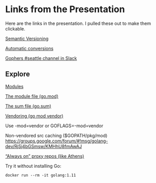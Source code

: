 # Links from the Presentation

Here are the links in the presentation. I pulled these out to make them clickable.

[Semantic Versioning](https://semver.org/)

[Automatic conversions](https://tip.golang.org/pkg/cmd/go/internal/modconv/?m=all#pkg-variables​)

[Gophers #seattle channel in Slack](https://gophers.slack.com​)

## Explore​

[Modules](https://bit.ly/2AJT5Ei)​

[The module file (go.mod)](https://bit.ly/2HbE57V)​

[The sum file (go.sum)](https://bit.ly/2M88X7Z)​

[Vendoring (go mod vendor)](https://bit.ly/2SSrurG)​

Use -mod=vendor or GOFLAGS=-mod=vendor​

Non-vendored src caching ($GOPATH/pkg/mod)
https://groups.google.com/forum/#!msg/golang-dev/RjSj4bGSmsw/KMHhU8fmAwAJ

[“Always on” proxy repos (like Athens)](https://bit.ly/2Hfmegj)​

​Try it without installing Go:​

```
docker run --rm -it golang:1.11
```